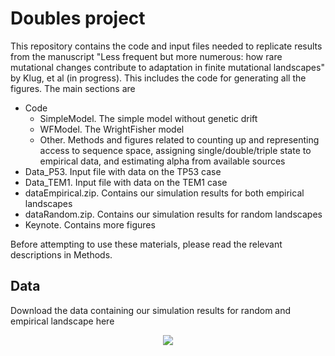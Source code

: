 # Doubles project

This repository contains the code and input files needed to replicate results from the manuscript "Less frequent but more numerous: how rare mutational changes contribute to adaptation in finite mutational landscapes" by Klug, et al (in progress). This includes the code for generating all the figures. The main sections are 

* Code
  * SimpleModel. The simple model without genetic drift
  * WFModel. The WrightFisher model
  * Other. Methods and figures related to counting up and representing access to sequence space, assigning single/double/triple state to empirical data, and estimating alpha from available sources
* Data_P53. Input file with data on the TP53 case
* Data_TEM1. Input file with data on the TEM1 case
* dataEmpirical.zip. Contains our simulation results for both empirical landscapes
* dataRandom.zip. Contains our simulation results for random landscapes
* Keynote. Contains more figures

Before attempting to use these materials, please read the relevant descriptions in Methods. 

## Data
Download the data containing our simulation results for random and empirical landscape here 
<p align = 'center'>
<a href='https://zenodo.org/record/4436477#.X_8V-hNKgUF'><img align="center" src="https://img.icons8.com/ios/50/zip.png"/></a>  

</p>

